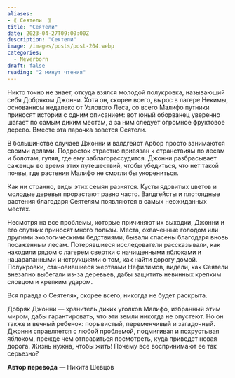 ```yaml
---
aliases: 
- ⟪ Сеятели  ⟫
title: "Сеятели"
date: 2023-04-27T09:00:00Z
description: "Сеятели"
image: /images/posts/post-204.webp
categories: 
  - Neverborn
draft: false
reading: "2 минут чтения"
---
```


Никто точно не знает, откуда взялся молодой полукровка, называющий себя Добряком Джонни. Хотя он, скорее всего, вырос в лагере Некимы, основанном недалеко от Узлового Леса, со всего Малифо путники приносят истории с одним описанием: вот юный оборванец уверенно шагает по самым диким местам, а за ним следует огромное фруктовое дерево. Вместе эта парочка зовется Сеятели.

В большинстве случаев Джонни и валдгейст Арбор просто занимаются своими делами. Подросток страстно привязан к странствиям по лесам и болотам, гуляя, где ему заблагорассудится. Джонни разбрасывает саженцы во время этих путешествий, чтобы убедиться, что нет такой почвы, где растения Малифо не смогли бы укорениться.

Как ни странно, виды этих семян разнятся. Кусты ядовитых цветов и молодые деревья прорастают равно часто. Валдгейсты и плотоядные растения благодаря Сеятелям появляются в самых неожиданных местах.

Несмотря на все проблемы, которые причиняют их выходки, Джонни и его спутник приносят много пользы. Места, охваченные голодом или другими экологическими бедствиями, бывали спасены благодаря вновь посаженным лесам. Потерявшиеся исследователи рассказывали, как находили рядом с лагерем свертки с начищенными яблоками и нацарапанными инструкциями о том, как найти дорогу домой. Полукровки, становившиеся жертвами Нефилимов, видели, как Сеятели внезапно выбегали из-за деревьев, дабы защитить невинных крепким словцом и крепким ударом.

Вся правда о Сеятелях, скорее всего, никогда не будет раскрыта. 

Добряк Джонни — хранитель диких уголков Малифо, избранный этим миром, дабы гарантировать, что эти земли никогда не опустеют. Но он также и вечный ребенок: порывистый, переменчивый и загадочный. Джонни справляется с любой проблемой, подмигивая и похрустывая яблоком, прежде чем отправиться посмотреть, куда приведет новая дорога. Жизнь нужна, чтобы жить! Почему все воспринимают ее так серьезно?


**Автор перевода** — Никита Шевцов


